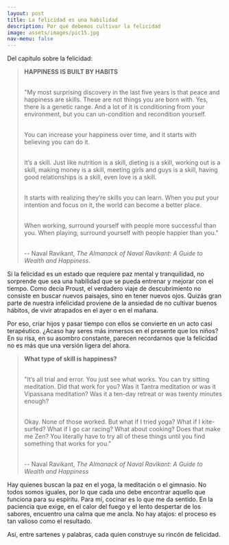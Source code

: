 ```yaml
---
layout: post
title: La felicidad es una habilidad 
description: Por qué debemos cultivar la felicidad
image: assets/images/pic15.jpg
nav-menu: false
---
```


Del capítulo sobre la felicidad:

> **HAPPINESS IS BUILT BY HABITS**         
> <br>
>
> "My most surprising discovery in the last five years is that peace and happiness are skills. These are not things you are born with. Yes, there is a genetic range. And a lot of it is conditioning from your environment, but you can un-condition and recondition yourself.      
> <br>
> 
> You can increase your happiness over time, and it starts with believing you can do it.      
> <br>
>
> It’s a skill. Just like nutrition is a skill, dieting is a skill, working out is a skill, making money is a skill, meeting girls and guys is a skill, having good relationships is a skill, even love is a skill.      
> <br>
>
> It starts with realizing they’re skills you can learn. When you put your intention and focus on it, the world can become a better place.      
>  <br>
>
> When working, surround yourself with people more successful than you. When playing, surround yourself with people happier than you."       
> <br>
>
> -- Naval Ravikant, *The Almanack of Naval Ravikant: A Guide to Wealth and Happiness*.     

Si la felicidad es un estado que requiere paz mental y tranquilidad, no sorprende que sea una habilidad que se pueda entrenar y mejorar con el tiempo. Como decía Proust, el verdadero viaje de descubrimiento no consiste en buscar nuevos paisajes, sino en tener nuevos ojos. Quizás gran parte de nuestra infelicidad proviene de la ansiedad de no cultivar buenos hábitos, de vivir atrapados en el ayer o en el mañana.

Por eso, criar hijos y pasar tiempo con ellos se convierte en un acto casi terapéutico. ¿Acaso hay seres más inmersos en el presente que los niños? En su risa, en su asombro constante, parecen recordarnos que la felicidad no es más que una versión ligera del ahora.

> **What type of skill is happiness?**    
> <br>
>
> "It’s all trial and error. You just see what works. You can try sitting meditation. Did that work for you? Was it Tantra meditation or was it Vipassana meditation? Was it a ten-day retreat or was twenty minutes enough?    
> <br>    
>
> Okay. None of those worked. But what if I tried yoga? What if I kite-surfed? What if I go car racing? What about cooking? Does that make me Zen? You literally have to try all of these things until you find something that works for you."    
> <br>    
> 
> -- Naval Ravikant, *The Almanack of Naval Ravikant: A Guide to Wealth and Happiness*    

Hay quienes buscan la paz en el yoga, la meditación o el gimnasio. No todos somos iguales, por lo que cada uno debe encontrar aquello que funciona para su espíritu. Para mí, cocinar es lo que me da sentido. En la paciencia que exige, en el calor del fuego y el lento despertar de los sabores, encuentro una calma que me ancla. No hay atajos: el proceso es tan valioso como el resultado.

Así, entre sartenes y palabras, cada quien construye su rincón de felicidad.
